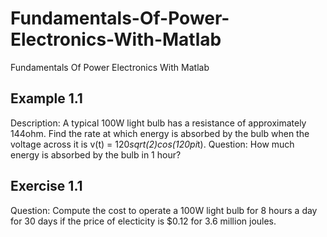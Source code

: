# Fundamentals-Of-Power-Electronics-With-Matlab
Fundamentals Of Power Electronics With Matlab
## Example 1.1
Description:
     A typical 100W light bulb has a resistance of approximately 144ohm. Find the rate at which energy is absorbed by the bulb when the voltage across it is v(t) = 120*sqrt(2)*cos(120*pi*t).
Question:
    How much energy is absorbed by the bulb in 1 hour?
## Exercise 1.1 
Question:
    Compute the cost to operate a 100W light bulb for 8 hours a day for 30 days if the price of electicity is $0.12 for 3.6 million joules.